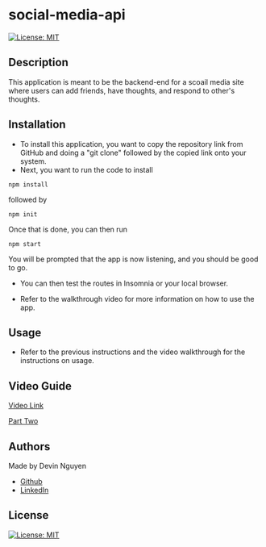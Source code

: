 # social-media-api

[![License: MIT](https://img.shields.io/badge/License-MIT-yellow.svg)](https://opensource.org/licenses/MIT)

## Description

This application is meant to be the backend-end for a scoail media site where users can add friends, have thoughts, and respond to other's thoughts.

## Installation

- To install this application, you want to copy the repository link from GitHub and doing a "git clone" followed by the copied link onto your system.
- Next, you want to run the code to install

```
npm install
```

followed by

```
npm init
```

Once that is done, you can then run

```
npm start
```

You will be prompted that the app is now listening, and you should be good to go.

- You can then test the routes in Insomnia or your local browser.

- Refer to the walkthrough video for more information on how to use the app.

## Usage

- Refer to the previous instructions and the video walkthrough for the instructions on usage.

## Video Guide

[Video Link](https://drive.google.com/file/d/1Lq6s8V-jwj_K_gqfGOIRQvahGZVHRNte/view)

[Part Two](https://drive.google.com/file/d/1CEkAKr0BzKdPs5UdBHKoiL5l0fbRBqxi/view)

## Authors

Made by Devin Nguyen

- [Github](https://github.com/kuyadevin)
- [LinkedIn](https://www.linkedin.com/in/devin-nguyen-9a0676212/)

## License

[![License: MIT](https://img.shields.io/badge/License-MIT-yellow.svg)](https://opensource.org/licenses/MIT)
